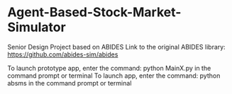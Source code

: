 # Agent-Based-Stock-Market-Simulator
Senior Design Project based on ABIDES
Link to the original ABIDES library:  https://github.com/abides-sim/abides 

To launch prototype app, enter the command: python MainX.py in the command prompt or terminal
To launch app, enter the command: python absms in the command prompt or terminal
